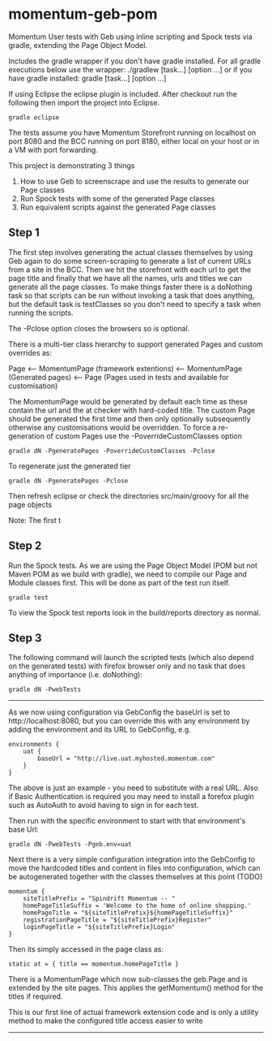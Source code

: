 momentum-geb-pom
================

Momentum User tests with Geb using inline scripting and Spock tests via gradle, extending the Page Object Model.

Includes the gradle wrapper if you don't have gradle installed.
For all gradle executions below use the wrapper:
	./gradlew [task...] [option ...]
or if you have gradle installed:
	gradle [task...] [option ...]
	
If using Eclipse the eclipse plugin is included. After checkout run the following then import the project into Eclipse.

	gradle eclipse
	
The tests assume you have Momentum Storefront running on localhost on port 8080 and the BCC running on port 8180, either local on your host
or in a VM with port forwarding.

This project is demonstrating 3 things

1. How to use Geb to screenscrape and use the results to generate our Page classes
2. Run Spock tests with some of the generated Page classes
3. Run equivalent scripts against the generated Page classes

Step 1
------
The first step involves generating the actual classes themselves by using Geb again to do some screen-scraping to generate a list of current URLs 
from a site in the BCC. Then we hit the storefront with each url to get the page title and finally that we have all the names, urls and titles we 
can generate all the page classes.
To make things faster there is a doNothing task so that scripts can be run without invoking a task that does anything, but the default task is testClasses
so you don't need to specify a task when running the scripts.

The -Pclose option closes the browsers so is optional.

There is a multi-tier class hierarchy to support generated Pages and custom overrides as:

Page <-- MomentumPage (framework extentions) <-- Momentum<pageName>Page (Generated pages) <-- <pageName>Page (Pages used in tests and available for customisation)

The Momentum<pageName>Page would be generated by default each time as these contain the url and the at checker with hard-coded title.
The custom <pageName>Page should be generated the first time and then only optionally subsequently otherwise any customisations would be overridden. To force
a re-generation of custom Pages use the -PoverrideCustomClasses option

	gradle dN -PgeneratePages -PoverrideCustomClasses -Pclose
	
To regenerate just the generated tier

	gradle dN -PgeneratePages -Pclose
	
Then refresh eclipse or check the directories src/main/groovy for all the page objects

Note: The first t

Step 2
------
Run the Spock tests.
As we are using the Page Object Model (POM but not Maven POM as we build with gradle), we need to compile our Page and Module classes first.
This will be done as part of the test run itself.

	gradle test

To view the Spock test reports look in the build/reports directory as normal.

Step 3
------
The following command will launch the scripted tests (which also depend on the generated tests) with firefox browser only and no task that 
does anything of importance (i.e. doNothing):

    gradle dN -PwebTests

----------------------------------------------------------------------------------------
As we now using configuration via GebConfig the baseUrl is set to http://localhost:8080, but you can override this with any environment 
by adding the environment and its URL to GebConfig, e.g.

	environments {
		uat {
			baseUrl = "http://live.uat.myhosted.momentum.com"
		}
	}
The above is just an example - you need to substitute with a real URL.
Also if Basic Authentication is required you may need to install a forefox plugin such as AutoAuth to avoid having to sign in for each test.
	
Then run with the specific environment to start with that environment's base Url:

	gradle dN -PwebTests -Pgeb.env=uat 
	
Next there is a very simple configuration integration into the GebConfig to move the hardcoded titles and content in files into configuration,
which can be autogenerated together with the classes themselves at this point (TODO)

	momentum {
		siteTitlePrefix = "Spindrift Momentum -- "
		homePageTitleSuffix = 'Welcome to the home of online shopping.'
		homePageTitle = "${siteTitlePrefix}${homePageTitleSuffix}"
		registrationPageTitle = "${siteTitlePrefix}Register"
		loginPageTitle = "${siteTitlePrefix}Login"
	}
	
Then its simply accessed in the page class as:

	static at = { title == momentum.homePageTitle }

There is a MomentumPage which now sub-classes the geb.Page and is extended by the site pages.
This applies the getMomentum() method for the titles if required.

This is our first line of actual framework extension code and is only a utility method to make the configured title access easier to write

----------------------------------------------------------------------------------------


	
	